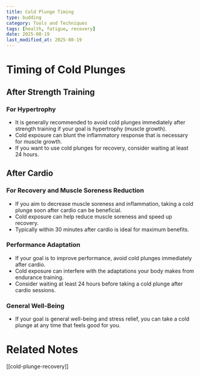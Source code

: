 ```yaml
---
title: Cold Plunge Timing
type: budding
category: Tools and Techniques
tags: [health, fatigue, recovery]
date: 2025-08-19
last_modified_at: 2025-08-19
---
```


# Timing of Cold Plunges

## After Strength Training

### For Hypertrophy

- It is generally recommended to avoid cold plunges immediately after strength training if your goal is hypertrophy (muscle growth).
- Cold exposure can blunt the inflammatory response that is necessary for muscle growth.
- If you want to use cold plunges for recovery, consider waiting at least 24 hours.

## After Cardio

### For Recovery and Muscle Soreness Reduction

- If you aim to decrease muscle soreness and inflammation, taking a cold plunge soon after cardio can be beneficial.
- Cold exposure can help reduce muscle soreness and speed up recovery.
- Typically within 30 minutes after cardio is ideal for maximum benefits.

### Performance Adaptation

- If your goal is to improve performance, avoid cold plunges immediately after cardio.
- Cold exposure can interfere with the adaptations your body makes from endurance training.
- Consider waiting at least 24 hours before taking a cold plunge after cardio sessions.

### General Well-Being

- If your goal is general well-being and stress relief, you can take a cold plunge at any time that feels good for you.

# Related Notes

[[cold-plunge-recovery]]

